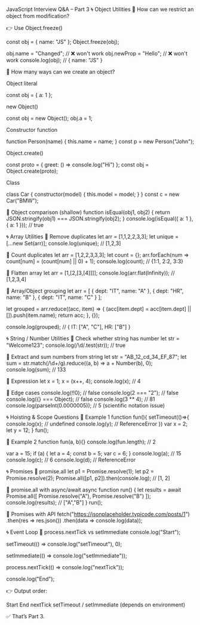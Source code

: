 JavaScript Interview Q&A – Part 3
🌀 Object Utilities
🔹 How can we restrict an object from modification?

👉 Use Object.freeze()

const obj = { name: "JS" };
Object.freeze(obj);

obj.name = "Changed"; // ❌ won't work
obj.newProp = "Hello"; // ❌ won't work
console.log(obj); // { name: "JS" }

🔹 How many ways can we create an object?

Object literal

const obj = { a: 1 };


new Object()

const obj = new Object();
obj.a = 1;


Constructor function

function Person(name) { this.name = name; }
const p = new Person("John");


Object.create()

const proto = { greet: () => console.log("Hi") };
const obj = Object.create(proto);


Class

class Car { constructor(model) { this.model = model; } }
const c = new Car("BMW");

🔹 Object comparison (shallow)
function isEqual(obj1, obj2) {
  return JSON.stringify(obj1) === JSON.stringify(obj2);
}
console.log(isEqual({ a: 1 }, { a: 1 })); // true

🌀 Array Utilities
🔹 Remove duplicates
let arr = [1,1,2,2,3,3];
let unique = [...new Set(arr)];
console.log(unique); // [1,2,3]

🔹 Count duplicates
let arr = [1,2,2,3,3,3];
let count = {};
arr.forEach(num => count[num] = (count[num] || 0) + 1);
console.log(count); // {1:1, 2:2, 3:3}

🔹 Flatten array
let arr = [1,[2,[3,[4]]]];
console.log(arr.flat(Infinity)); // [1,2,3,4]

🔹 Array/Object grouping
let arr = [
  { dept: "IT", name: "A" },
  { dept: "HR", name: "B" },
  { dept: "IT", name: "C" }
];

let grouped = arr.reduce((acc, item) => {
  (acc[item.dept] = acc[item.dept] || []).push(item.name);
  return acc;
}, {});

console.log(grouped); 
// { IT: ["A", "C"], HR: ["B"] }

🌀 String / Number Utilities
🔹 Check whether string has number
let str = "Welcome123";
console.log(/\d/.test(str)); // true

🔹 Extract and sum numbers from string
let str = "AB_12_cd_34_EF_87";
let sum = str.match(/\d+/g).reduce((a, b) => a + Number(b), 0);
console.log(sum); // 133

🔹 Expression
let x = 1;
x = (x++, 4);
console.log(x); // 4

🔹 Edge cases
console.log(!!0); // false
console.log(2 === "2"); // false
console.log({} === Object); // false
console.log(3 ** 4); // 81
console.log(parseInt(0.0000005)); // 5 (scientific notation issue)

🌀 Hoisting & Scope Questions
🔹 Example 1
function fun(){
  setTimeout(()=>{
    console.log(x); // undefined
    console.log(y); // ReferenceError
  })
  var x = 2;
  let y = 12;
}
fun();

🔹 Example 2
function fun(a, b){}
console.log(fun.length); // 2

var a = 15;
if (a) {
  let a = 4;
  const b = 5;
  var c = 6;
}
console.log(a); // 15
console.log(c); // 6
console.log(d); // ReferenceError

🌀 Promises
🔹 promise.all
let p1 = Promise.resolve(1);
let p2 = Promise.resolve(2);
Promise.all([p1, p2]).then(console.log); // [1, 2]

🔹 promise.all with async/await
async function run() {
  let results = await Promise.all([
    Promise.resolve("A"),
    Promise.resolve("B")
  ]);
  console.log(results); // ["A","B"]
}
run();

🔹 Promises with API
fetch("https://jsonplaceholder.typicode.com/posts/1")
  .then(res => res.json())
  .then(data => console.log(data));

🌀 Event Loop
🔹 process.nextTick vs setImmediate
console.log("Start");

setTimeout(() => console.log("setTimeout"), 0);

setImmediate(() => console.log("setImmediate"));

process.nextTick(() => console.log("nextTick"));

console.log("End");


👉 Output order:

Start
End
nextTick
setTimeout / setImmediate (depends on environment)


✅ That’s Part 3.
